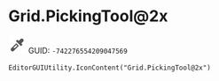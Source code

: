 # Grid.PickingTool@2x
![](/img/Grid.PickingTool@2x.png)
GUID: `-742276554209047569`
```
EditorGUIUtility.IconContent("Grid.PickingTool@2x")
```
